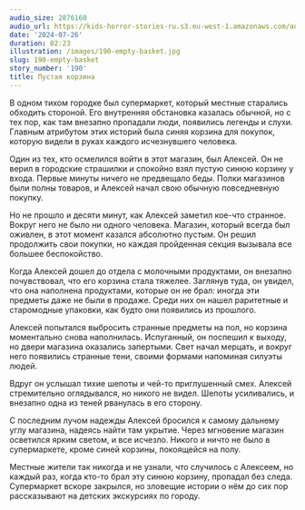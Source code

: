 ```yaml
---
audio_size: 2876160
audio_url: https://kids-horror-stories-ru.s3.eu-west-1.amazonaws.com/audio/190-empty-basket.mp3
date: '2024-07-26'
duration: 02:23
illustration: /images/190-empty-basket.jpg
slug: 190-empty-basket
story_number: '190'
title: Пустая корзина
---
```


В одном тихом городке был супермаркет, который местные старались обходить стороной. Его внутренняя обстановка казалась обычной, но с тех пор, как там внезапно пропадали люди, появились легенды и слухи. Главным атрибутом этих историй была синяя корзина для покупок, которую видели в руках каждого исчезнувшего человека.

Один из тех, кто осмелился войти в этот магазин, был Алексей. Он не верил в городские страшилки и спокойно взял пустую синюю корзину у входа. Первые минуты ничего не предвещало беды. Полки магазинов были полны товаров, и Алексей начал свою обычную повседневную покупку.

Но не прошло и десяти минут, как Алексей заметил кое-что странное. Вокруг него не было ни одного человека. Магазин, который всегда был оживлен, в этот момент казался абсолютно пустым. Он решил продолжить свои покупки, но каждая пройденная секция вызывала все большее беспокойство.

Когда Алексей дошел до отдела с молочными продуктами, он внезапно почувствовал, что его корзина стала тяжелее. Заглянув туда, он увидел, что она наполнена продуктами, которые он не брал: иногда эти предметы даже не были в продаже. Среди них он нашел раритетные и старомодные упаковки, как будто они появились из прошлого.

Алексей попытался выбросить странные предметы на пол, но корзина моментально снова наполнилась. Испуганный, он поспешил к выходу, но двери магазина оказались запертыми. Свет начал мерцать, и вокруг него появились странные тени, своими формами напоминая силуэты людей.

Вдруг он услышал тихие шепоты и чей-то приглушенный смех. Алексей стремительно оглядывался, но никого не видел. Шепоты усиливались, и внезапно одна из теней рванулась в его сторону. 

С последним лучом надежды Алексей бросился к самому дальнему углу магазина, надеясь найти там укрытие. Через мгновение магазин осветился ярким светом, и все исчезло. Никого и ничто не было в супермаркете, кроме синей корзины, покоящейся на полу. 

Местные жители так никогда и не узнали, что случилось с Алексеем, но каждый раз, когда кто-то брал эту синюю корзину, пропадал без следа. Супермаркет вскоре закрылся, но зловещие истории о нём до сих пор рассказывают на детских экскурсиях по городу.